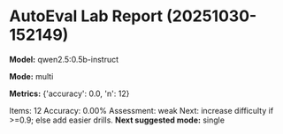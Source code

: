 # AutoEval Lab Report (20251030-152149)

**Model:** qwen2.5:0.5b-instruct

**Mode:** multi

**Metrics:** {'accuracy': 0.0, 'n': 12}

Items: 12
Accuracy: 0.00%
Assessment: weak
Next: increase difficulty if >=0.9; else add easier drills.
**Next suggested mode:** single
